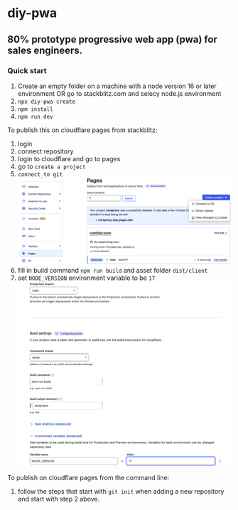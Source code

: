 # diy-pwa

## 80% prototype progressive web app (pwa) for sales engineers.

### Quick start

1. Create an empty folder on a machine with a node version 16 or later environment 
OR go to stackblitz.com and selecy node.js environment
2. `npx diy-pwa create`
3. `npm install`
4. `npm run dev`

To publish this on cloudflare pages from stackblitz:

1. login
2. connect repository
3. login to cloudflare and go to pages
4. go to `create a project`
5. `connect to git`
![create a project](README_IMAGES/connect_repository.png)
7. fill in build command `npm run build` and asset folder `dist/client`
8. set `NODE_VERSION` environment variable to be `17`
![build command](README_IMAGES/project_settings.png)

To publish on cloudflare pages from the command line:

1. follow the steps that start with `git init` when adding a new repository and start with step 2 above.
